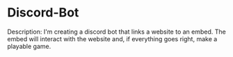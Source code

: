 # Discord-Bot

Description:
I'm creating a discord bot that links a website to an embed. The embed will interact with the website and, if everything goes right, make a playable game. 
